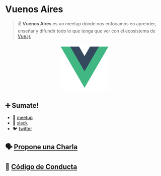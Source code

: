 # Vuenos Aires

> ✌️ **Vuenos Aires** es un meetup donde nos enfocamos en aprender, enseñar y difundir todo lo que tenga que ver con el ecosistema de [Vue.js](https://vuejs.org)

<p align="center">
  <img width="30%" src="./img/logo.png">
</p>

## ➕ Sumate!

* 👫 [meetup](https://www.meetup.com/vuenos-aires)
* 💬 [slack](http://slack.meetupjs.com.ar)
* 🐦 [twitter](https://twitter.com/vuenos_aires)

## 🗣 [Propone una Charla](https://github.com/vuenos-aires/charlas)
## 🚨 [Código de Conducta](https://github.com/vuenos-aires/charlas/blob/master/CONDUCT.md)